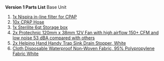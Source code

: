 **Version 1 Parts List**
Base Unit
1. [1x Nispira in-line filter for CPAP](https://www.amazon.com/dp/B07FPSZCVB/)
2. [10x CPAP Hose](https://www.amazon.com/gp/product/B01MU5XLUC)
3. [1x Sterilite 6qt Storage box](https://www.amazon.com/dp/B00LFW880Q)
4. [2x Protechnic 120mm x 38mm 12V Fan with high airflow 150+ CFM and low noise 53 dBA compared with others](https://www.amazon.com/gp/product/B00MP2M9YQ/)
5. [2x Helping Hand Handy Trap Sink Drain Stopper, White](https://www.amazon.com/gp/product/B000KIK7Q4)
6. [Cloth Disposable Waterproof Non-Woven Fabric, 95% Polypropylene Fabric White](https://www.amazon.com/gp/product/B086VHZBJ5)
